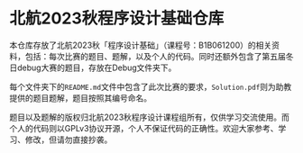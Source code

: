 # 北航2023秋程序设计基础仓库

本仓库存放了北航2023秋「程序设计基础」（课程号：B1B061200）的相关资料，包括：每次比赛的题目、题解，以及个人的代码。同时还额外包含了第五届冬日debug大赛的题目，存放在Debug文件夹下。

每个文件夹下的`README.md`文件中包含了此次比赛的要求，`Solution.pdf`则为助教提供的题目题解，题目按照其编号命名。

题目以及题解的版权归北航2023秋程序设计课程组所有，仅供学习交流使用。而个人的代码则以GPLv3协议开源，个人不保证代码的正确性。欢迎大家参考、学习、修改，但请勿直接抄袭。
